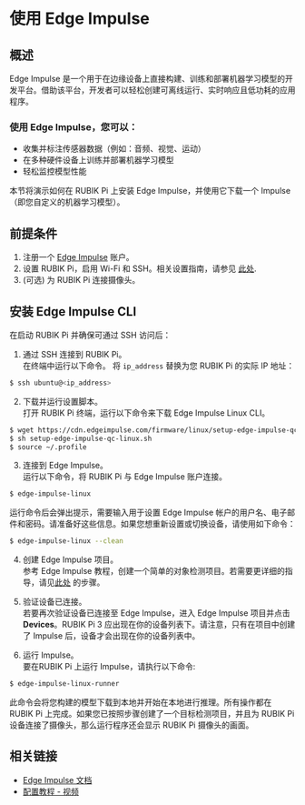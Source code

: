 # 使用 Edge Impulse

## 概述

Edge Impulse 是一个用于在边缘设备上直接构建、训练和部署机器学习模型的开发平台。借助该平台，开发者可以轻松创建可离线运行、实时响应且低功耗的应用程序。

### 使用 Edge Impulse，您可以：
- 收集并标注传感器数据（例如：音频、视觉、运动）
- 在多种硬件设备上训练并部署机器学习模型
- 轻松监控模型性能

本节将演示如何在 RUBIK Pi 上安装 Edge Impulse，并使用它下载一个 Impulse（即您自定义的机器学习模型）。

## 前提条件

1. 注册一个 [Edge Impulse](https://studio.edgeimpulse.com/login) 账户。
2. 设置 RUBIK Pi，启用 Wi-Fi 和 SSH。相关设置指南，请参见 [此处](https://rubikpi-ai.github.io/documentation/docs/rubik-pi-3-user-manual/quick-start/#11-introduction). 
3. (可选) 为 RUBIK Pi 连接摄像头。

## 安装 Edge Impulse CLI

在启动 RUBIK Pi 并确保可通过 SSH 访问后：

1. 通过 SSH 连接到 RUBIK Pi。  
在终端中运行以下命令。 将 `ip_address` 替换为您 RUBIK Pi 的实际 IP 地址：
```bash
$ ssh ubuntu@<ip_address> 
```

2. 下载并运行设置脚本。  
打开 RUBIK Pi 终端，运行以下命令来下载 Edge Impulse Linux CLI。 

```bash
$ wget https://cdn.edgeimpulse.com/firmware/linux/setup-edge-impulse-qc-linux.sh
$ sh setup-edge-impulse-qc-linux.sh
$ source ~/.profile
```

3. 连接到 Edge Impulse。  
运行以下命令，将 RUBIK Pi 与 Edge Impulse 账户连接。
```bash
$ edge-impulse-linux
```
运行命令后会弹出提示，需要输入用于设置 Edge Impulse 帐户的用户名、电子邮件和密码。请准备好这些信息。如果您想重新设置或切换设备，请使用如下命令：
```bash
$ edge-impulse-linux --clean
```

4. 创建 Edge Impulse 项目。  
参考 Edge Impulse 教程，创建一个简单的对象检测项目。若需要更详细的指导，请见[此处](https://docs.edgeimpulse.com/docs/tutorials/end-to-end-tutorials/computer-vision/object-detection/detect-objects-using-fomo) 的步骤。

5. 验证设备已连接。  
若要再次验证设备已连接至 Edge Impulse，进入 Edge Impulse 项目并点击 **Devices**。RUBIK Pi 3 应出现在你的设备列表下。请注意，只有在项目中创建了 Impulse 后，设备才会出现在你的设备列表中。

6. 运行 Impulse。  
要在RUBIK Pi 上运行 Impulse，请执行以下命令: 
```bash
$ edge-impulse-linux-runner
```
此命令会将您构建的模型下载到本地并开始在本地进行推理。所有操作都在 RUBIK Pi 上完成。如果您已按照步骤创建了一个目标检测项目，并且为 RUBIK Pi 设备连接了摄像头，那么运行程序还会显示 RUBIK Pi 摄像头的画面。

## 相关链接

- [Edge Impulse 文档](https://docs.edgeimpulse.com/docs/edge-ai-hardware/cpu-+-ai-accelerators/thundercomm-rubikpi3#setting-up-your-thundercomm-rubik-pi-3)
- [配置教程 - 视频](https://www.youtube.com/watch?v=E0kwTcZiTdk&t=541s)
